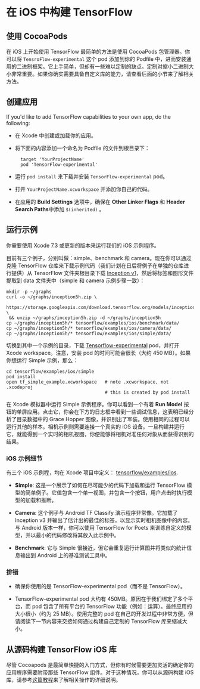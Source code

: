 # 在 iOS 中构建 TensorFlow

## 使用 CocoaPods

在 iOS 上开始使用 TensorFlow 最简单的方法是使用 CocoaPods 包管理器。你可以将 `TensroFlow-experimental` 这个 pod 添加到你的 Podfile 中，进而安装通用的二进制框架。它上手简单，但却有一些难以定制的缺点。定制对缩小二进制大小非常重要。如果你确实需要具备自定义库的能力，请查看后面的小节来了解相关方法。

## 创建应用

If you'd like to add TensorFlow capabilities to your own app, do the following:

- 在 Xcode 中创建或加载你的应用。

- 将下面的内容添加一个命名为 Podfile 的文件到根目录下：

        target 'YourProjectName'
        pod 'TensorFlow-experimental'

- 运行 `pod install` 来下载并安装 `TensorFlow-experimental` pod。

- 打开 `YourProjectName.xcworkspace` 并添加你自己的代码。

- 在应用的 **Build Settings** 选项中，确保在 **Other Linker Flags** 和 **Header Search Paths**中添加 `$(inherited)` 。

## 运行示例

你需要使用 Xcode 7.3 或更新的版本来运行我们的 iOS 示例程序。

目前有三个例子，分别叫做：simple、benchmark 和 camera。现在你可以通过克隆 TensorFlow 仓库来下载示例代码（我们计划在日后将例子在单独的仓库进行提供）从 TensorFlow 文件夹根目录下载 [Inception v1](https://storage.googleapis.com/download.tensorflow.org/models/inception5h.zip)，然后将标签和图形文件提取到 data 文件夹中（simple 和 camera 示例步骤一致）：

    mkdir -p ~/graphs
    curl -o ~/graphs/inception5h.zip \
     https://storage.googleapis.com/download.tensorflow.org/models/inception5h.zip \
     && unzip ~/graphs/inception5h.zip -d ~/graphs/inception5h
    cp ~/graphs/inception5h/* tensorflow/examples/ios/benchmark/data/
    cp ~/graphs/inception5h/* tensorflow/examples/ios/camera/data/
    cp ~/graphs/inception5h/* tensorflow/examples/ios/simple/data/

切换到其中一个示例的目录，下载 [Tensorflow-experimental](https://cocoapods.org/pods/TensorFlow-experimental) pod，并打开 Xcode workspace。注意，安装 pod 的时间可能会很长（大约 450 MB）。如果你想运行 Simple 示例，那么：

    cd tensorflow/examples/ios/simple
    pod install
    open tf_simple_example.xcworkspace   # note .xcworkspace, not .xcodeproj
                                         # this is created by pod install

在 Xcode 模拟器中运行 Simple 示例程序。你可以看到一个有着 **Run Model** 按钮的单屏应用。点击它，你会在下方的日志框中看到一些调试信息，这表明已经分析了目录数据中的 Grace Hopper 图像，并识别出了军装。使用相同的过程可以运行其他的样本。相机示例则需要连接一个真实的 iOS 设备。一旦构建并运行它，就能得到一个实时的相机视图，你便能够将相机对准任何对象从而获得识别的结果。

### iOS 示例细节

有三个 iOS 示例程，均在 Xcode 项目中定义：
[tensorflow/examples/ios](https://www.tensorflow.org/code/tensorflow/examples/ios/).

- **Simple**: 这是一个展示了如何在尽可能少的代码下加载和运行 TensorFlow 模型的简单例子。它值包含一个单一视图，并包含一个按钮，用户点击时执行模型的加载和推断。

- **Camera**: 这个例子与 Android TF Classify 演示程序非常像。它加载了 Inception v3 并输出了估计出的最佳的标签，以显示实时相机图像中的内容。与 Android 版本一样，你可以使用 TensorFlow for Poets 来训练自定义的模型，并以最小的代码修改将其放入此示例中。

- **Benchmark**: 它与 Simple 很接近，但它会重复运行计算图并将类似的统计信息输出到 Android 上的基准测试工具中。


### 排错

- 确保你使用的是 TensorFlow-experimental pod（而不是 TensorFlow）。

- TensorFlow-experimental pod 大约有 450MB。原因在于我们绑定了多个平台，而 pod 包含了所有平台的 TensorFlow 功能（例如：运算）。最终应用的大小很小（约为 25 MB）。使用完整的 pod 在自己的开发过程中非常方便，但请阅读下一节内容来交接如何通过构建自己定制的 TensorFlow 库来缩减大小。

## 从源码构建 TensorFlow iOS 库

尽管 Cocoapods 是最简单快捷的入门方式，但你有时候需要更加灵活的确定你的应用程序需要附带那些 TensorFlow 组件。对于这种情况，你可以从源码构建 iOS 库，请参考[这篇教程](https://github.com/tensorflow/tensorflow/tree/master/tensorflow/examples/ios#building-the-tensorflow-ios-libraries-from-source)来了解相关操作的详细说明。